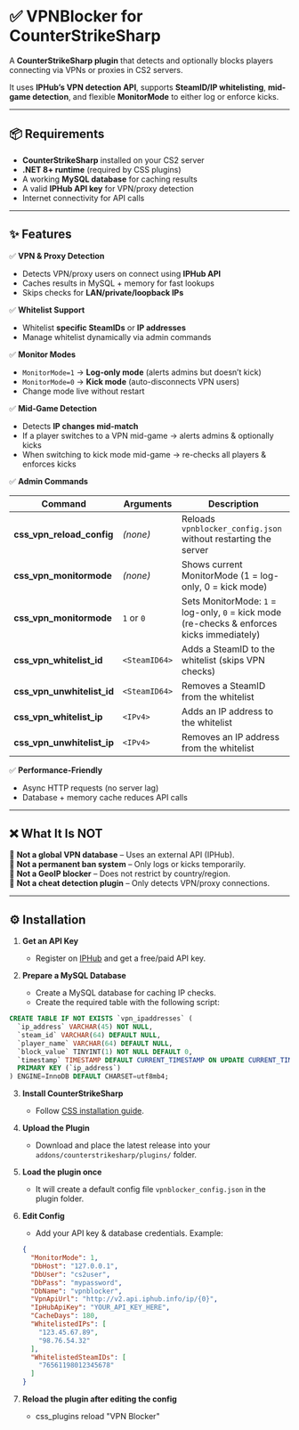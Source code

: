 # ✅ VPNBlocker for CounterStrikeSharp  

A **CounterStrikeSharp plugin** that detects and optionally blocks players connecting via VPNs or proxies in CS2 servers.  

It uses **IPHub’s VPN detection API**, supports **SteamID/IP whitelisting**, **mid-game detection**, and flexible **MonitorMode** to either log or enforce kicks.  

---

## 📦 Requirements  

- **CounterStrikeSharp** installed on your CS2 server  
- **.NET 8+ runtime** (required by CSS plugins)  
- A working **MySQL database** for caching results  
- A valid **IPHub API key** for VPN/proxy detection  
- Internet connectivity for API calls  

---

## ✨ Features  

✅ **VPN & Proxy Detection**  
- Detects VPN/proxy users on connect using **IPHub API**  
- Caches results in MySQL + memory for fast lookups  
- Skips checks for **LAN/private/loopback IPs**  

✅ **Whitelist Support**  
- Whitelist **specific SteamIDs** or **IP addresses**  
- Manage whitelist dynamically via admin commands  

✅ **Monitor Modes**  
- `MonitorMode=1` → **Log-only mode** (alerts admins but doesn’t kick)  
- `MonitorMode=0` → **Kick mode** (auto-disconnects VPN users)  
- Change mode live without restart  

✅ **Mid-Game Detection**  
- Detects **IP changes mid-match**  
- If a player switches to a VPN mid-game → alerts admins & optionally kicks  
- When switching to kick mode mid-game → re-checks all players & enforces kicks  

✅ **Admin Commands**  

| Command | Arguments | Description |
|---------|-----------|-------------|
| **css_vpn_reload_config** | *(none)* | Reloads `vpnblocker_config.json` without restarting the server |
| **css_vpn_monitormode** | *(none)* | Shows current MonitorMode (1 = log-only, 0 = kick mode) |
| **css_vpn_monitormode** | `1` or `0` | Sets MonitorMode: `1` = log-only, `0` = kick mode (re-checks & enforces kicks immediately) |
| **css_vpn_whitelist_id** | `<SteamID64>` | Adds a SteamID to the whitelist (skips VPN checks) |
| **css_vpn_unwhitelist_id** | `<SteamID64>` | Removes a SteamID from the whitelist |
| **css_vpn_whitelist_ip** | `<IPv4>` | Adds an IP address to the whitelist |
| **css_vpn_unwhitelist_ip** | `<IPv4>` | Removes an IP address from the whitelist |


✅ **Performance-Friendly**  
- Async HTTP requests (no server lag)  
- Database + memory cache reduces API calls  

---

## ❌ What It Is NOT  

🚫 **Not a global VPN database** – Uses an external API (IPHub).  
🚫 **Not a permanent ban system** – Only logs or kicks temporarily.  
🚫 **Not a GeoIP blocker** – Does not restrict by country/region.  
🚫 **Not a cheat detection plugin** – Only detects VPN/proxy connections.  

---

## ⚙️ Installation  

1. **Get an API Key**  
   - Register on [IPHub](https://iphub.info) and get a free/paid API key.  

2. **Prepare a MySQL Database**  
   - Create a MySQL database for caching IP checks.  
   - Create the required table with the following script:  

```sql
CREATE TABLE IF NOT EXISTS `vpn_ipaddresses` (
  `ip_address` VARCHAR(45) NOT NULL,
  `steam_id` VARCHAR(64) DEFAULT NULL,
  `player_name` VARCHAR(64) DEFAULT NULL,
  `block_value` TINYINT(1) NOT NULL DEFAULT 0,
  `timestamp` TIMESTAMP DEFAULT CURRENT_TIMESTAMP ON UPDATE CURRENT_TIMESTAMP,
  PRIMARY KEY (`ip_address`)
) ENGINE=InnoDB DEFAULT CHARSET=utf8mb4;
```

3. **Install CounterStrikeSharp**  
   - Follow [CSS installation guide](https://docs.cssharp.dev).  

4. **Upload the Plugin**  
   - Download and place the latest release into your `addons/counterstrikesharp/plugins/` folder.

5. **Load the plugin once**  
   - It will create a default config file `vpnblocker_config.json` in the plugin folder.  

6. **Edit Config**  
   - Add your API key & database credentials. Example:  
   ```json
   {
     "MonitorMode": 1,
     "DbHost": "127.0.0.1",
     "DbUser": "cs2user",
     "DbPass": "mypassword",
     "DbName": "vpnblocker",
     "VpnApiUrl": "http://v2.api.iphub.info/ip/{0}",
     "IpHubApiKey": "YOUR_API_KEY_HERE",
     "CacheDays": 180,
     "WhitelistedIPs": [
       "123.45.67.89",
       "98.76.54.32"
     ],
     "WhitelistedSteamIDs": [
       "76561198012345678"
     ]
   }
7. **Reload the plugin after editing the config**
   - css_plugins reload "VPN Blocker"
